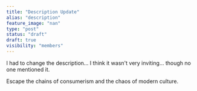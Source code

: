 ```yaml
---
title: "Description Update"
alias: "description"
feature_image: "nan"
type: "post"
status: "draft"
draft: true
visibility: "members"
---
```


<p>I had to change the description... I think it wasn't very inviting... though no one mentioned it.</p><p>Escape the chains of consumerism and the chaos of modern culture.</p>
